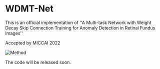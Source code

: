 # WDMT-Net
This is an official implementation of ''A Multi-task Network with Weight Decay Skip Connection Training for Anomaly Detection in Retinal Fundus Images''

Accepted by MICCAI 2022  

![Method](./poster.png)

The code will be released soon. 
